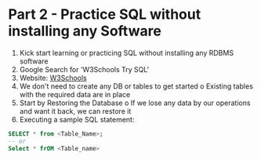 # **Part 2 - Practice SQL without installing any Software**

1. Kick start learning or practicing SQL without installing any RDBMS software
2. Google Search for 'W3Schools Try SQL'
3. Website: [W3Schools](https://www.w3schools.com/sql/trysql.asp?filename=trysql_select_all)
4. We don't need to create any DB or tables to get started o Existing tables with the required data are in place
5. Start by Restoring the Database o If we lose any data by our operations and want it back, we can restore it
6. Executing a sample SQL statement:

```sql
SELECT * from <Table_Name>; 
-- or
Select * frOM <Table_name>
```
